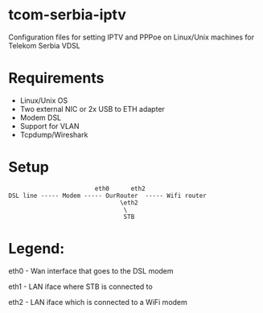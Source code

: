 # tcom-serbia-iptv
Configuration files for setting IPTV and PPPoe on Linux/Unix machines for Telekom Serbia VDSL

# Requirements

 * Linux/Unix OS
 * Two external NIC or 2x USB to ETH adapter
 * Modem DSL
 * Support for VLAN
 * Tcpdump/Wireshark

# Setup 
```
                        eth0      eth2
DSL line ----- Modem ----- OurRouter  ----- Wifi router
                               \eth2
                                \
                                STB
```
# Legend:

eth0 - Wan interface that goes to the DSL modem

eth1 - LAN iface where STB is connected to

eth2 - LAN iface which is connected to a WiFi modem


